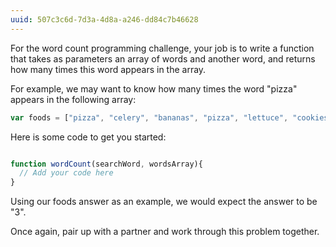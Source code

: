 ```yaml
---
uuid: 507c3c6d-7d3a-4d8a-a246-dd84c7b46628
---
```


For the word count programming challenge, your job is to write a function that takes as parameters an array of words and another word, and returns how many times this word appears in the array.

For example, we may want to know how many times the word "pizza" appears in the following array:

```javascript
var foods = ["pizza", "celery", "bananas", "pizza", "lettuce", "cookies", "pizza"]
```

Here is some code to get you started:

```javascript

function wordCount(searchWord, wordsArray){
  // Add your code here
}
```

Using our foods answer as an example, we would expect the answer to be "3".

Once again, pair up with a partner and work through this problem together.
